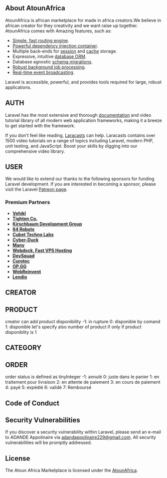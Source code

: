 ## About AtounAfrica

AtounAfrica is african marketplace for made in africa creators.We believe in african creator for they creativity and we want raise up together. AtounAfrica comes with Amazing features, such as:

- [Simple, fast routing engine](https://laravel.com/docs/routing).
- [Powerful dependency injection container](https://laravel.com/docs/container).
- Multiple back-ends for [session](https://laravel.com/docs/session) and [cache](https://laravel.com/docs/cache) storage.
- Expressive, intuitive [database ORM](https://laravel.com/docs/eloquent).
- Database agnostic [schema migrations](https://laravel.com/docs/migrations).
- [Robust background job processing](https://laravel.com/docs/queues).
- [Real-time event broadcasting](https://laravel.com/docs/broadcasting).

Laravel is accessible, powerful, and provides tools required for large, robust applications.

## AUTH

Laravel has the most extensive and thorough [documentation](https://laravel.com/docs) and video tutorial library of all modern web application frameworks, making it a breeze to get started with the framework.

If you don't feel like reading, [Laracasts](https://laracasts.com) can help. Laracasts contains over 1500 video tutorials on a range of topics including Laravel, modern PHP, unit testing, and JavaScript. Boost your skills by digging into our comprehensive video library.

## USER

We would like to extend our thanks to the following sponsors for funding Laravel development. If you are interested in becoming a sponsor, please visit the Laravel [Patreon page](https://patreon.com/taylorotwell).

### Premium Partners

- **[Vehikl](https://vehikl.com/)**
- **[Tighten Co.](https://tighten.co)**
- **[Kirschbaum Development Group](https://kirschbaumdevelopment.com)**
- **[64 Robots](https://64robots.com)**
- **[Cubet Techno Labs](https://cubettech.com)**
- **[Cyber-Duck](https://cyber-duck.co.uk)**
- **[Many](https://www.many.co.uk)**
- **[Webdock, Fast VPS Hosting](https://www.webdock.io/en)**
- **[DevSquad](https://devsquad.com)**
- **[Curotec](https://www.curotec.com/services/technologies/laravel/)**
- **[OP.GG](https://op.gg)**
- **[WebReinvent](https://webreinvent.com/?utm_source=laravel&utm_medium=github&utm_campaign=patreon-sponsors)**
- **[Lendio](https://lendio.com)**

## CREATOR


## PRODUCT
creator can add product disponibility
    -1: in rupture
     0: disponible by comand
     1: disponible
     let's specify also number of product if only if product disponiblity is 1




## CATEGORY




## ORDER
order status is defined as tinyInteger
   -1: annulé 
    0: juste dans le panier
    1: en traitement pour livraison
    2: en attente de paiement
    3: en cours de paiement
    4: payé
    5: expédié
    6: validé
    7: Remboursé



## Code of Conduct



## Security Vulnerabilities

If you discover a security vulnerability within Laravel, please send an e-mail to ADANDE Appolinaire via [adandappolinaire229@gmail.com](adandappolinaire229@gmail.com). All security vulnerabilities will be promptly addressed.


## License

The Atoun Africa Marketplace is  licensed under the [AtounAfrica]().
